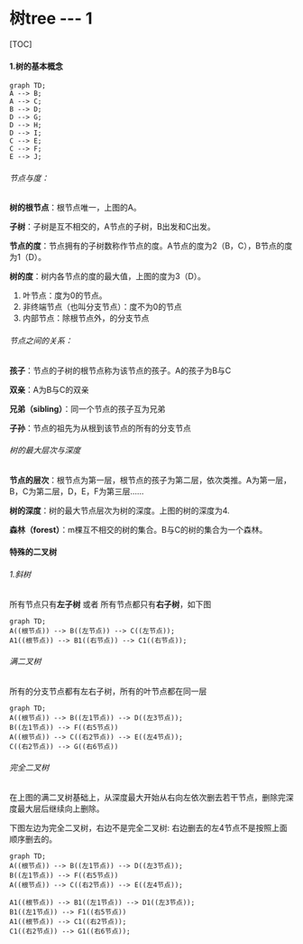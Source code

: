 # 树tree --- 1

[TOC]

#### 1.树的基本概念

```mermaid
graph TD;
A --> B;   
A --> C;
B --> D;
D --> G;
D --> H;
D --> I;
C --> E;
C --> F;
E --> J;
```

###### 节点与度：

**树的根节点**：根节点唯一，上图的A。

**子树**：子树是互不相交的，A节点的子树，B出发和C出发。

**节点的度**：节点拥有的子树数称作节点的度。A节点的度为2（B，C），B节点的度为1（D）。

**树的度**：树内各节点的度的最大值，上图的度为3（D）。

1. 叶节点：度为0的节点。
2. 非终端节点（也叫分支节点）：度不为0的节点
3. 内部节点：除根节点外，的分支节点

###### 节点之间的关系：

**孩子**：节点的子树的根节点称为该节点的孩子。A的孩子为B与C

**双亲**：A为B与C的双亲

**兄弟（sibling）**：同一个节点的孩子互为兄弟

**子孙**：节点的祖先为从根到该节点的所有的分支节点

###### 树的最大层次与深度

**节点的层次**：根节点为第一层，根节点的孩子为第二层，依次类推。A为第一层，B，C为第二层，D，E，F为第三层......

**树的深度**：树的最大节点层次为树的深度。上图的树的深度为4.

**森林（forest）**：m棵互不相交的树的集合。B与C的树的集合为一个森林。

#### 特殊的二叉树

###### 1.斜树

所有节点只有**左子树** 或者 所有节点都只有**右子树**，如下图

```mermaid
graph TD;
A((根节点)) --> B((左节点)) --> C((左节点));
A1((根节点)) --> B1((右节点)) --> C1((右节点));

```

###### 满二叉树

所有的分支节点都有左右子树，所有的叶节点都在同一层

```mermaid
graph TD;
A((根节点)) --> B((左1节点)) --> D((左3节点));
B((左1节点)) --> F((右5节点))
A((根节点)) --> C((右2节点)) --> E((左4节点));
C((右2节点)) --> G((右6节点))
```



###### 完全二叉树

在上图的满二叉树基础上，从深度最大开始从右向左依次删去若干节点，删除完深度最大层后继续向上删除。

下图左边为完全二叉树，右边不是完全二叉树:    右边删去的左4节点不是按照上面顺序删去的。

```mermaid
graph TD;
A((根节点)) --> B((左1节点)) --> D((左3节点));
B((左1节点)) --> F((右5节点))
A((根节点)) --> C((右2节点)) --> E((左4节点));

A1((根节点)) --> B1((左1节点)) --> D1((左3节点));
B1((左1节点)) --> F1((右5节点))
A1((根节点)) --> C1((右2节点));
C1((右2节点)) --> G1((右6节点));
```

